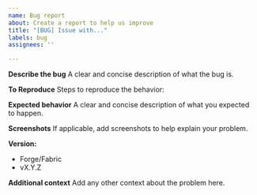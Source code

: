 ```yaml
---
name: Bug report
about: Create a report to help us improve
title: "[BUG] Issue with..."
labels: bug
assignees: ''

---
```


**Describe the bug**
A clear and concise description of what the bug is.

**To Reproduce**
Steps to reproduce the behavior:

**Expected behavior**
A clear and concise description of what you expected to happen.

**Screenshots**
If applicable, add screenshots to help explain your problem.

**Version:**
 - Forge/Fabric
 - vX.Y.Z

**Additional context**
Add any other context about the problem here.
